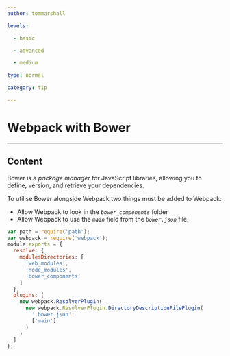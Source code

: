 ```yaml
---
author: tommarshall

levels:

  - basic

  - advanced

  - medium

type: normal

category: tip

---
```


# Webpack with Bower

---

## Content

Bower is a _package manager_ for JavaScript libraries, allowing you to define, version, and retrieve your dependencies.

To utilise Bower alongside Webpack two things must be added to Webpack:

- Allow Webpack to look in the _`bower_components`_ folder
- Allow Webpack to use the _`main`_ field from the _`bower.json`_ file.

```javascript
var path = require('path');
var webpack = require('webpack');
module.exports = {
  resolve: {
    modulesDirectories: [
      'web_modules',
      'node_modules',
      'bower_components'
    ]
  },
  plugins: [
    new webpack.ResolverPlugin(
      new webpack.ResolverPlugin.DirectoryDescriptionFilePlugin(
        '.bower.json',
        ['main']
      )
    )
  ]
};
```

